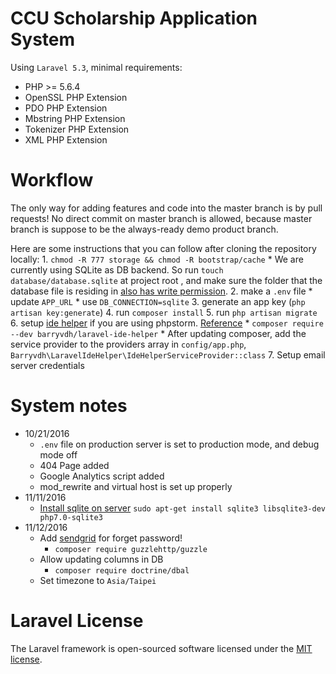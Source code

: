 # CCU Scholarship Application System

Using `Laravel 5.3`, minimal requirements:

* PHP >= 5.6.4
* OpenSSL PHP Extension
* PDO PHP Extension
* Mbstring PHP Extension
* Tokenizer PHP Extension
* XML PHP Extension

# Workflow

The only way for adding features and code into the master branch is by pull requests! No direct commit on master branch is allowed, because master branch is suppose to be the always-ready demo product branch.

Here are some instructions that you can follow after cloning the repository locally:
    1. `chmod -R 777 storage && chmod -R bootstrap/cache`
        * We are currently using SQLite as DB backend. So run `touch database/database.sqlite` at project root , and make sure the folder that the database file is residing in [also has write permission](http://stackoverflow.com/questions/3319112/sqlite-read-only-database).
    2. make a `.env` file
        * update `APP_URL`
        * use `DB_CONNECTION=sqlite`
    3. generate an app key (`php artisan key:generate`)
    4. run `composer install`
    5. run `php artisan migrate`
    6. setup [ide helper](https://github.com/barryvdh/laravel-ide-helper) if you are using phpstorm. [Reference](http://oomusou.io/phpstorm/phpstorm-ide-helper/)
        * `composer require --dev barryvdh/laravel-ide-helper`
        * After updating composer, add the service provider to the providers array in `config/app.php`, `Barryvdh\LaravelIdeHelper\IdeHelperServiceProvider::class`
    7. Setup email server credentials

# System notes

* 10/21/2016
    * `.env` file on production server is set to production mode, and debug mode off
    * 404 Page added
    * Google Analytics script added
    * mod_rewrite and virtual host is set up properly
* 11/11/2016
   * [Install sqlite on server](https://laracasts.com/discuss/channels/laravel/connecting-laravel-to-sqlite-in-laravel-52) `sudo apt-get install sqlite3 libsqlite3-dev php7.0-sqlite3`
* 11/12/2016
   * Add [sendgrid](https://sendgrid.com/docs/Integrate/Frameworks/laravel.html) for forget password!
      * `composer require guzzlehttp/guzzle`
   * Allow updating columns in DB
      * `composer require doctrine/dbal`
   * Set timezone to `Asia/Taipei`

# Laravel License

The Laravel framework is open-sourced software licensed under the [MIT license](http://opensource.org/licenses/MIT).
